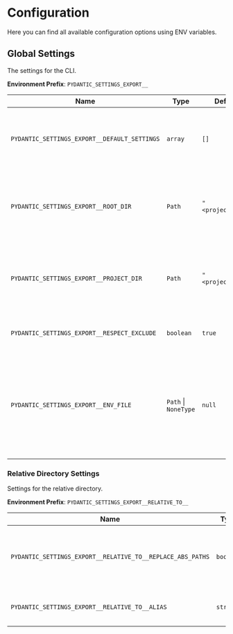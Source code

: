 # Configuration

Here you can find all available configuration options using ENV variables.

## Global Settings

The settings for the CLI.

**Environment Prefix**: `PYDANTIC_SETTINGS_EXPORT__`

| Name                                         | Type                 | Default           | Description                                                                                                                                   | Example                                                                                        |
|----------------------------------------------|----------------------|-------------------|-----------------------------------------------------------------------------------------------------------------------------------------------|------------------------------------------------------------------------------------------------|
| `PYDANTIC_SETTINGS_EXPORT__DEFAULT_SETTINGS` | `array`              | `[]`              | The default settings to use. The settings are applied in the order they are listed.                                                           | `["settings:settings"]`, `["app.config.settings:Settings","app.config.settings.dev:Settings"]` |
| `PYDANTIC_SETTINGS_EXPORT__ROOT_DIR`         | `Path`               | `"<project_dir>"` | The project directory. Used for relative paths in the configuration file and .env file.                                                       | `"<project_dir>"`                                                                              |
| `PYDANTIC_SETTINGS_EXPORT__PROJECT_DIR`      | `Path`               | `"<project_dir>"` | The project directory. Used for relative paths in the configuration file and .env file.                                                       | `"<project_dir>"`                                                                              |
| `PYDANTIC_SETTINGS_EXPORT__RESPECT_EXCLUDE`  | `boolean`            | `true`            | Respect the exclude attribute in the fields.                                                                                                  | `true`                                                                                         |
| `PYDANTIC_SETTINGS_EXPORT__ENV_FILE`         | `Path` \| `NoneType` | `null`            | The path to the .env file to load environment variables. Useful when you have a Settings class/instance, which requires values while running. | `null`                                                                                         |

### Relative Directory Settings

Settings for the relative directory.

**Environment Prefix**: `PYDANTIC_SETTINGS_EXPORT__RELATIVE_TO__`

| Name                                                       | Type      | Default           | Description                                                | Example           |
|------------------------------------------------------------|-----------|-------------------|------------------------------------------------------------|-------------------|
| `PYDANTIC_SETTINGS_EXPORT__RELATIVE_TO__REPLACE_ABS_PATHS` | `boolean` | `true`            | Replace absolute paths with relative path to project root. | `true`            |
| `PYDANTIC_SETTINGS_EXPORT__RELATIVE_TO__ALIAS`             | `string`  | `"<project_dir>"` | The alias for the relative directory.                      | `"<project_dir>"` |
